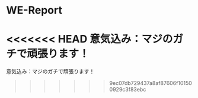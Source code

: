 # WE-Report
<<<<<<< HEAD
意気込み：マジのガチで頑張ります！
=======
意気込み：マジのガチで頑張ります！
>>>>>>> 9ec07db729437a8af87606f101500929c3f83ebc

